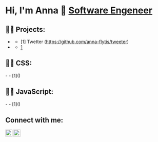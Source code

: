 
 <h1>Hi, I'm Anna 👋 <a href="https://github.com/anna-flytis">Software Engeneer</a></h1>
  
<h2>👨‍💻 Projects:</h2>

- <b></b>
  - [1] Twetter (https://github.com/anna-flytis/tweeter)
- <b></b>
  - [1](https://github.com/joshmadakor1/4chan-Image-Analysis-Middleware-C964) 
<h2>👨‍💻  CSS:</h2>
 - <b></b>
  - [1]()
 <h2>👨‍💻 JavaScript:</h2>
 - <b></b>
  - [1]()

<h2> Connect with me:</h2>

[<img align="left" alt="anna-flytis | Twitter" width="22px" src="https://cdn.jsdelivr.net/npm/simple-icons@v3/icons/twitter.svg" />][twitter]
[<img align="left" alt="anna-flytis | LinkedIn" width="22px" src="https://cdn.jsdelivr.net/npm/simple-icons@v3/icons/linkedin.svg" />][linkedin]

[twitter]: https://twitter.com/FeelFreeToFlyCa
[linkedin]: https://www.linkedin.com/in/amariakhina/


<!--
**joshmadakor1/joshmadakor1** is a ✨ _special_ ✨ repository because its `README.md` (this file) appears on your GitHub profile.

Here are some ideas to get you started:

- 🔭 I’m currently working on ...
- 🌱 I’m currently learning ...
- 👯 I’m looking to collaborate on ...
- 🤔 I’m looking for help with ...
- 💬 Ask me about ...
- 📫 How to reach me: ...
- 😄 Pronouns: ...
- ⚡ Fun fact: ...
-->
